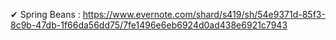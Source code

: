 ✔ Spring Beans : https://www.evernote.com/shard/s419/sh/54e9371d-85f3-8c9b-47db-1f66da56dd75/7fe1496e6eb6924d0ad438e6921c7943

